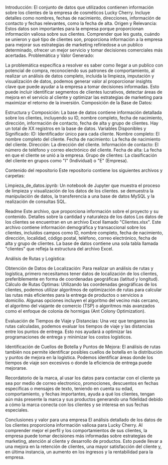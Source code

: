 Introducción:
El conjunto de datos que utilizados contienen información sobre los clientes de la empresa de cosméticos Lucky Cherry. Incluye detalles como nombres, fechas de nacimiento, direcciones, información de contacto y fechas relevantes, como la fecha de alta.
Origen y Relevancia:
Estos datos son importantes para la empresa porque proporcionan información valiosa sobre sus clientes. Comprender que les gusta, cuándo se unieron y qué tipo de clientes son, proporciona información a la empresa para mejorar sus estrategias de marketing refiriedose a un publico determinado, ofrecer un mejor servicio y tomar decisiones comerciales más acertadas.
Problemática y Valor Generado:

La problemática específica a resolver es saber como llegar a un publico con potencial de compra, reconociendo sus patrones de comportamiento, al realizar un análisis de datos completo, incluida la limpieza, imputación y visualización de datos, podemos generar valor al proporcionar insights clave que puede ayudar a la empresa a tomar decisiones informadas. Esto puede incluir identificar segmentos de clientes lucrativos, detectar áreas de mejora en el servicio al cliente y optimizar las estrategias de marketing para maximizar el retorno de la inversión.
Composición de la Base de Datos:

Estructura y Composición:
La base de datos contiene información detallada sobre los clientes, incluyendo su ID, nombre completo, fecha de nacimiento, dirección, información de contacto, fecha de alta y grupo de clientes. Hay un total de XX registros en la base de datos.
Variables Disponibles y Significado:
ID: Identificador único para cada cliente.
Nombre completo: El nombre completo del cliente.
Fecha de nacimiento: La fecha de nacimiento del cliente.
Dirección: La dirección del cliente.
Información de contacto: El número de teléfono y correo electrónico del cliente.
Fecha de alta: La fecha en que el cliente se unió a la empresa.
Grupo de clientes: La clasificación del cliente en grupos como "I" (Individual) o "E" (Empresa).

Contenido del repositorio
Este repositorio contiene los siguientes archivos y carpetas:

Limpieza_de_datos.ipynb: Un notebook de Jupyter que muestra el proceso de limpieza y visualización de los datos de los clientes.
se demuestra la manipulación de datos, la transferencia a una base de datos MySQL y la realización de consultas SQL.

Readme
Este archivo, que proporciona información sobre el proyecto y su contenido.
Detalles sobre la cantidad y naturaleza de los datos
Los datos de los clientes se encuentran en un archivo Excel llamado "Clientes.xlsx". Este archivo contiene información demográfica y transaccional sobre los clientes, incluidos campos como ID, nombre completo, fecha de nacimiento, dirección, localidad, código postal, teléfono, correo electrónico, fecha de alta y grupo de clientes. La base de datos contiene una sola tabla llamada "clientes" que refleja la estructura del archivo Excel.

Análisis de Rutas y Logística:

Obtención de Datos de Localización:
Para realizar un análisis de rutas y logística, primero necesitamos tener datos de localización de los clientes, preferiblemente en forma de coordenadas geográficas (latitud y longitud).
Cálculo de Rutas Óptimas:
Utilizando las coordenadas geográficas de los clientes, podemos utilizar algoritmos de optimización de rutas para calcular las rutas más eficientes para la entrega de productos o servicios a domicilio. Algunas opciones incluyen el algoritmo del vecino más cercano, el algoritmo del viajante de comercio (TSP) o algoritmos más avanzados como el enfoque de colonia de hormigas (Ant Colony Optimization).

Evaluación de Tiempos de Viaje y Distancias:
Una vez que tengamos las rutas calculadas, podemos evaluar los tiempos de viaje y las distancias entre los puntos de entrega. Esto nos ayudará a optimizar las programaciones de entrega y minimizar los costos logísticos.

Identificación de Cuellos de Botella y Puntos de Mejora:
El análisis de rutas también nos permite identificar posibles cuellos de botella en la distribución y puntos de mejora en la logística. Podemos identificar áreas donde los tiempos de viaje son excesivos o donde la eficiencia de entrega puede mejorarse.

Recordatorio de la marca, al usar los datos para contactar con el cliente ya sea por medio de correo electronico, promociones, descuentos en fechas especificas o mensajes de texto, teniendo en cuenta su edad, comportamiento, y fechas importantes, ayuda a qué los clientes, tengan aún más presente la marca y sus productos generando una fidelidad debido a cómo la marca conecta con los clientes y se interesa en sus fechas especiales.

Conclusiones y valor para una empresa
El análisis detallado de los datos de los clientes proporciona información valiosa para Lucky Cherry. Al comprender mejor el perfil y los comportamientos de sus clientes, la empresa puede tomar decisiones más informadas sobre estrategias de marketing, atención al cliente y desarrollo de productos. Esto puede llevar a una mejora en la retención de clientes, una mayor satisfacción del cliente y, en última instancia, un aumento en los ingresos y la rentabilidad para la empresa.
